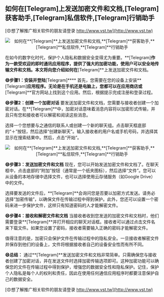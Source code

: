 ## **如何在**[Telegram]**上发送加密文件和文档,**[Telegram]**获客助手,**[Telegram]**私信软件,**[Telegram]**行销助手**

[😍想了解推广相关软件的朋友请登录 http://www.vst.tw](http://www.vst.tw)

 <center><img src="https://vst.tw/MP4/tuiguang/png/8.png" alt="如何在**[Telegram]**上发送加密文件和文档,**[Telegram]**获客助手,**[Telegram]**私信软件,**[Telegram]**行销助手"></center>

在如今的数字化时代，保护个人隐私和数据安全变得尤为重要。**[Telegram]**作为一款受欢迎的即时通讯应用程序，提供了强大的加密功能，使用户可以安全地传输文件和文档。本文将向您介绍如何在**[Telegram]**上发送加密文件和文档。

**😄步骤1：安装并登陆**[Telegram]****
首先，您需要在您的设备上安装**[Telegram]**应用程序。无论是在手机还是电脑上，您都可以在应用商店或**[Telegram]**官方网站上找到这个应用。然后，根据提示完成注册和登录过程。

**😄步骤2：创建一个加密对话**
要发送加密文件和文档，您需要与接收者创建一个加密对话。在**[Telegram]**中，加密对话意味着消息内容将以加密形式传输，并且只有您和接收者可以解密和阅读这些消息。

选择一个您想要与之通信的联系人或创建一个新的聊天组。点击聊天框底部的“＋”按钮，然后选择“创建新聊天”。输入接收者的用户名或手机号码，并选择其显示在搜索结果中。然后，点击“开始”。

 <center><img src="https://vst.tw/MP4/tuiguang/png/3.png" alt="如何在**[Telegram]**上发送加密文件和文档,**[Telegram]**获客助手,**[Telegram]**私信软件,**[Telegram]**行销助手"></center>

**😄步骤3：发送加密文件和文档**
现在，您可以开始发送加密文件和文档了。在聊天框中，点击底部的“附加”按钮（通常是一个纸夹图标），然后选择“文件”。您可以从设备的本地存储中选择文件，也可以选择使用云存储服务（如Google Drive）中的文件。

选择要发送的文件后，**[Telegram]**会询问您是否要以加密方式发送。请务必选择“加密传输”，以确保文件在传输过程中得到保护。此外，您还可以设置一个密码来进一步保护文件，这样只有知道密码的人才能解密文件。

**😄步骤4：接收和解密文件和文档**
当接收者收到您发送的加密文件和文档时，他们需要登录**[Telegram]**并打开相应的聊天对话框。接收者可以通过点击文件名来下载文件。如果您设置了密码，接收者需要输入正确的密码才能解密文件。

值得注意的是，加密只会保护文件在传输过程中的隐私安全。一旦接收者解密文件并保存到他们的设备上，文件将根据接收者自己的设备安全性而有所不同。

**😄总结：**
通过**[Telegram]**发送加密文件和文档非常简单。只需确保您与接收者创建了加密对话，并在发送文件时选择加密传输选项即可。这种加密功能可以确保您的文件在传输过程中得到保护，增强您的数据安全性和隐私保护。记住，保护个人隐私是每个人的权利和责任，因此在使用任何通信应用程序时都要注意保护自己的数据安全。

[😍想了解推广相关软件的朋友请登录 http://www.vst.tw](http://www.vst.tw)



